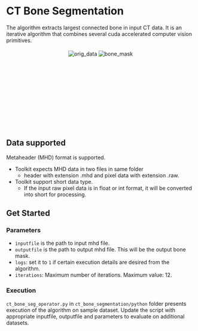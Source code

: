 # CT Bone Segmentation

The algorithm extracts largest connected bone in input CT data. It is an iterative algorithm that combines several cuda accelerated computer vision primitives. 

<div style="display: flex; width: 100%; justify-content: center;">
  <div style="padding: 5px; height: 200px;">
    <img src="images/orig_stack.gif" alt="orig_data"/>
    <img src="images/bone_stack.gif" alt="bone_mask"/>
 </div>
</div>

## Data supported

Metaheader (MHD) format is supported. 
* Toolkit expects MHD data in two files in same folder
    * header with extension .mhd and pixel data with extension .raw. 
* Toolkit support short data type. 
    * If the input raw pixel data is in float or int format, it will be converted into short for processing. 

## Get Started

### Parameters

* `inputfile` is the path to input mhd file. 
* `outputfile` is the path to output mhd file. This will be the output bone mask.
* `logs`: set it to `1` if certain execution details are desired from the algorithm.
* `iterations`: Maximum number of iterations. Maximum value: 12.

### Execution

`ct_bone_seg_operator.py` in `ct_bone_segmentation/python` folder presents execution of the algorithm on sample dataset. 
Update the script with appropriate inputfile, outputfile and parameters to evaluate on additional datasets. 